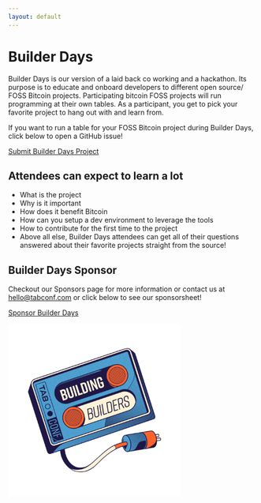 ```yaml
---
layout: default
---
```


# Builder Days

Builder Days is our version of a laid back co working and a hackathon. Its purpose is to educate and onboard developers to different open source/ FOSS Bitcoin projects. Participating bitcoin FOSS projects will run programming at their own tables. As a participant, you get to pick your favorite project to hang out with and learn from.

If you want to run a table for your FOSS Bitcoin project during Builder Days, click below to open a GitHub issue!

<a target="_blank" href="https://github.com/TABConf/7.tabconf.com/issues/new?template=workshop-submission.md" class="button button1 button4 ">Submit Builder Days Project</a>

## Attendees can expect to learn a lot

- What is the project
- Why is it important
- How does it benefit Bitcoin
- How can you setup a dev environment to leverage the tools
- How to contribute for the first time to the project
- Above all else, Builder Days attendees can get all of their questions answered about their favorite projects straight from the source!

## Builder Days Sponsor

Checkout our Sponsors page for more information or contact us at <hello@tabconf.com> or click below to see our sponsorsheet!

<a target="_blank" href="/docs/sponsorsheet" class="button button1 button5">Sponsor Builder Days</a>

<img alt="tab conf building builders logo" width="350" src="assets/img/nogood/512x512/NG_Stickers_BuildingBuilders_Color.png">
